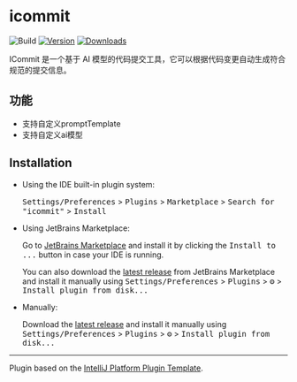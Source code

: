 # icommit

![Build](https://github.com/suj1e/icommit/workflows/Build/badge.svg)
[![Version](https://img.shields.io/jetbrains/plugin/v/icommit.svg)](https://plugins.jetbrains.com/plugin/icommit)
[![Downloads](https://img.shields.io/jetbrains/plugin/d/icommit.svg)](https://plugins.jetbrains.com/plugin/icommit)

<!-- Plugin description -->
ICommit 是一个基于 AI 模型的代码提交工具，它可以根据代码变更自动生成符合规范的提交信息。

## 功能
- 支持自定义promptTemplate
- 支持自定义ai模型

<!-- Plugin description end -->

## Installation

- Using the IDE built-in plugin system:
  
  <kbd>Settings/Preferences</kbd> > <kbd>Plugins</kbd> > <kbd>Marketplace</kbd> > <kbd>Search for "icommit"</kbd> >
  <kbd>Install</kbd>
  
- Using JetBrains Marketplace:

  Go to [JetBrains Marketplace](https://plugins.jetbrains.com/plugin/MARKETPLACE_ID) and install it by clicking the <kbd>Install to ...</kbd> button in case your IDE is running.

  You can also download the [latest release](https://plugins.jetbrains.com/plugin/MARKETPLACE_ID/versions) from JetBrains Marketplace and install it manually using
  <kbd>Settings/Preferences</kbd> > <kbd>Plugins</kbd> > <kbd>⚙️</kbd> > <kbd>Install plugin from disk...</kbd>

- Manually:

  Download the [latest release](https://github.com/suj1e/icommit/releases/latest) and install it manually using
  <kbd>Settings/Preferences</kbd> > <kbd>Plugins</kbd> > <kbd>⚙️</kbd> > <kbd>Install plugin from disk...</kbd>


---
Plugin based on the [IntelliJ Platform Plugin Template][template].

[template]: https://github.com/JetBrains/intellij-platform-plugin-template
[docs:plugin-description]: https://plugins.jetbrains.com/docs/intellij/plugin-user-experience.html#plugin-description-and-presentation
